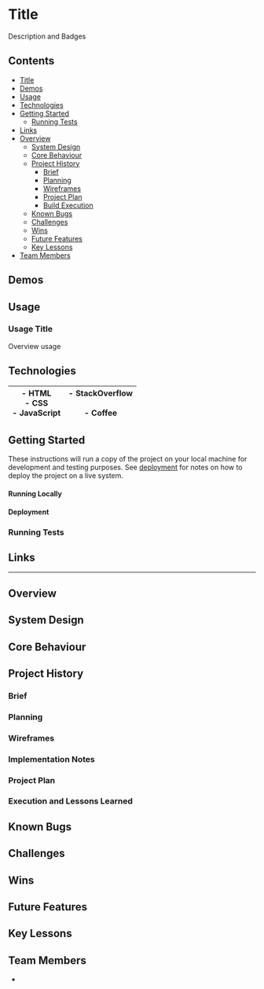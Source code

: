# Title
Description and Badges

## Contents
- [Title](#title)
- [Demos](#demos)
- [Usage](#usage)
- [Technologies](#technologies)
- [Getting Started](#getting-started)
    - [Running Tests](#running-tests)
- [Links](#links)
- [Overview](#overview)
    - [System Design](#system-design)
    - [Core Behaviour](#core-behaviour)
    - [Project History](#project-history)
        - [Brief](#brief)
        - [Planning](#planning)
        - [Wireframes](#wireframes)
        - [Project Plan](#project-plan)
        - [Build Execution](#build-execution)
    - [Known Bugs](#known-bugs)
    - [Challenges](#challenges)
    - [Wins](#wins)
    - [Future Features](#future-features)
    - [Key Lessons](#key-lessons)
- [Team Members](#team-members)

## Demos

## Usage

### Usage Title
Overview usage

## Technologies
|- HTML<br>- CSS<br>- JavaScript|- StackOverflow<br><br>- Coffee|
|---|---|
## Getting Started
These instructions will run a copy of the project on your local machine for development and testing purposes. See [deployment](#deployment) for notes on how to deploy the project on a live system.

#### Running Locally

#### Deployment

### Running Tests

## Links

****

## Overview

## System Design

## Core Behaviour

## Project History

### Brief

### Planning

### Wireframes

### Implementation Notes

### Project Plan

### Execution and Lessons Learned

## Known Bugs

## Challenges

## Wins

## Future Features

## Key Lessons

## Team Members
- []()
